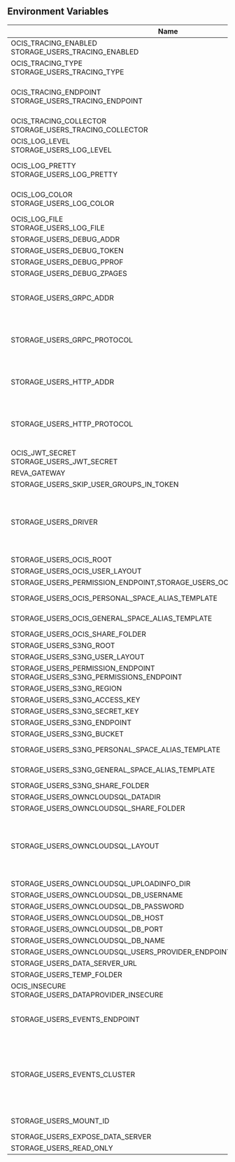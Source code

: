 ## Environment Variables

| Name | Type | Default Value | Description |
|------|------|---------------|-------------|
| OCIS_TRACING_ENABLED<br/>STORAGE_USERS_TRACING_ENABLED | bool | false | Activates tracing.|
| OCIS_TRACING_TYPE<br/>STORAGE_USERS_TRACING_TYPE | string |  | |
| OCIS_TRACING_ENDPOINT<br/>STORAGE_USERS_TRACING_ENDPOINT | string |  | The endpoint to the tracing collector.|
| OCIS_TRACING_COLLECTOR<br/>STORAGE_USERS_TRACING_COLLECTOR | string |  | |
| OCIS_LOG_LEVEL<br/>STORAGE_USERS_LOG_LEVEL | string |  | The log level.|
| OCIS_LOG_PRETTY<br/>STORAGE_USERS_LOG_PRETTY | bool | false | Activates pretty log output.|
| OCIS_LOG_COLOR<br/>STORAGE_USERS_LOG_COLOR | bool | false | Activates colorized log output.|
| OCIS_LOG_FILE<br/>STORAGE_USERS_LOG_FILE | string |  | The target log file.|
| STORAGE_USERS_DEBUG_ADDR | string | 127.0.0.1:9159 | |
| STORAGE_USERS_DEBUG_TOKEN | string |  | |
| STORAGE_USERS_DEBUG_PPROF | bool | false | |
| STORAGE_USERS_DEBUG_ZPAGES | bool | false | |
| STORAGE_USERS_GRPC_ADDR | string | 127.0.0.1:9157 | The address of the grpc service.|
| STORAGE_USERS_GRPC_PROTOCOL | string | tcp | The transport protocol of the grpc service.|
| STORAGE_USERS_HTTP_ADDR | string | 127.0.0.1:9158 | The address of the http service.|
| STORAGE_USERS_HTTP_PROTOCOL | string | tcp | The transport protocol of the http service.|
| OCIS_JWT_SECRET<br/>STORAGE_USERS_JWT_SECRET | string |  | |
| REVA_GATEWAY | string | 127.0.0.1:9142 | |
| STORAGE_USERS_SKIP_USER_GROUPS_IN_TOKEN | bool | false | |
| STORAGE_USERS_DRIVER | string | ocis | The storage driver which should be used by the service|
| STORAGE_USERS_OCIS_ROOT | string | ~/.ocis/storage/users | |
| STORAGE_USERS_OCIS_USER_LAYOUT | string | {{.Id.OpaqueId}} | |
| STORAGE_USERS_PERMISSION_ENDPOINT,STORAGE_USERS_OCIS_PERMISSIONS_ENDPOINT | string | 127.0.0.1:9191 | |
| STORAGE_USERS_OCIS_PERSONAL_SPACE_ALIAS_TEMPLATE | string | {{.SpaceType}}/{{.User.Username \| lower}} | |
| STORAGE_USERS_OCIS_GENERAL_SPACE_ALIAS_TEMPLATE | string | {{.SpaceType}}/{{.SpaceName \| replace &#34; &#34; &#34;-&#34; \| lower}} | |
| STORAGE_USERS_OCIS_SHARE_FOLDER | string | /Shares | |
| STORAGE_USERS_S3NG_ROOT | string | ~/.ocis/storage/users | |
| STORAGE_USERS_S3NG_USER_LAYOUT | string | {{.Id.OpaqueId}} | |
| STORAGE_USERS_PERMISSION_ENDPOINT<br/>STORAGE_USERS_S3NG_PERMISSIONS_ENDPOINT | string | 127.0.0.1:9191 | |
| STORAGE_USERS_S3NG_REGION | string | default | |
| STORAGE_USERS_S3NG_ACCESS_KEY | string |  | |
| STORAGE_USERS_S3NG_SECRET_KEY | string |  | |
| STORAGE_USERS_S3NG_ENDPOINT | string |  | |
| STORAGE_USERS_S3NG_BUCKET | string |  | |
| STORAGE_USERS_S3NG_PERSONAL_SPACE_ALIAS_TEMPLATE | string | {{.SpaceType}}/{{.User.Username \| lower}} | |
| STORAGE_USERS_S3NG_GENERAL_SPACE_ALIAS_TEMPLATE | string | {{.SpaceType}}/{{.SpaceName \| replace &#34; &#34; &#34;-&#34; \| lower}} | |
| STORAGE_USERS_S3NG_SHARE_FOLDER | string | /Shares | |
| STORAGE_USERS_OWNCLOUDSQL_DATADIR | string | ~/.ocis/storage/owncloud | |
| STORAGE_USERS_OWNCLOUDSQL_SHARE_FOLDER | string | /Shares | |
| STORAGE_USERS_OWNCLOUDSQL_LAYOUT | string | {{.Username}} | path layout to use to navigate into a users folder in an owncloud data dir|
| STORAGE_USERS_OWNCLOUDSQL_UPLOADINFO_DIR | string | ~/.ocis/storage/uploadinfo | |
| STORAGE_USERS_OWNCLOUDSQL_DB_USERNAME | string | owncloud | |
| STORAGE_USERS_OWNCLOUDSQL_DB_PASSWORD | string | owncloud | |
| STORAGE_USERS_OWNCLOUDSQL_DB_HOST | string |  | |
| STORAGE_USERS_OWNCLOUDSQL_DB_PORT | int | 3306 | |
| STORAGE_USERS_OWNCLOUDSQL_DB_NAME | string | owncloud | |
| STORAGE_USERS_OWNCLOUDSQL_USERS_PROVIDER_ENDPOINT | string | localhost:9144 | |
| STORAGE_USERS_DATA_SERVER_URL | string | http://localhost:9158/data | |
| STORAGE_USERS_TEMP_FOLDER | string | ~/.ocis/tmp/users | |
| OCIS_INSECURE<br/>STORAGE_USERS_DATAPROVIDER_INSECURE | bool | false | |
| STORAGE_USERS_EVENTS_ENDPOINT | string | 127.0.0.1:9233 | the address of the streaming service|
| STORAGE_USERS_EVENTS_CLUSTER | string | ocis-cluster | the clusterID of the streaming service. Mandatory when using nats|
| STORAGE_USERS_MOUNT_ID | string | 1284d238-aa92-42ce-bdc4-0b0000009157 | |
| STORAGE_USERS_EXPOSE_DATA_SERVER | bool | false | |
| STORAGE_USERS_READ_ONLY | bool | false | |